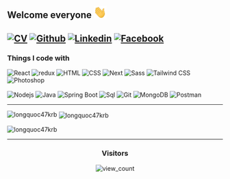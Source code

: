 <h2 align="left">
Welcome everyone <img src="https://raw.githubusercontent.com/ABSphreak/ABSphreak/master/gifs/Hi.gif" width="30px" /></h2>

[![CV](https://img.shields.io/badge/-CV-yellow?style=for-the-badge)](https://www.topcv.vn/xem-cv/AwdSWwBWW1UGUFEMAw0AAgQBAF0GAA1TXQJYAQ7a55)
[![Github](https://img.shields.io/badge/-Github-000?style=for-the-badge&logo=Github&logoColor=white)](https://github.com/longquoc47krb/)
[![Linkedin](https://img.shields.io/badge/-LinkedIn-blue?style=for-the-badge&logo=Linkedin&logoColor=white)](https://www.linkedin.com/in/longquoc47krb/)
[![Facebook](https://img.shields.io/badge/Facebook-1877F2?style=for-the-badge&logo=facebook&logoColor=white)](https://www.facebook.com/long.quoc.0702/)
----
<h3>Things I code with</h3>
<p>
  <img alt="React" src="https://img.shields.io/badge/-React-45b8d8?style=for-the-badge&logo=react&logoColor=white" />
  <img alt="redux" src="https://img.shields.io/badge/-Redux-764ABC?style=for-the-badge&logo=redux&logoColor=white" />
  <img alt="HTML" src="https://img.shields.io/badge/HTML5-E34F26?style=for-the-badge&logo=html5&logoColor=white"/>
   <img alt="CSS" src="https://img.shields.io/badge/CSS3-1572B6?style=for-the-badge&logo=css3&logoColor=white"/>
  <img alt="Next" src="https://img.shields.io/badge/Next-black?style=for-the-badge&logo=next.js&logoColor=white" />
  <img alt="Sass" src="https://img.shields.io/badge/-Sass-CC6699?style=for-the-badge&logo=sass&logoColor=white" />
  <img alt="Tailwind CSS" src="https://img.shields.io/badge/Tailwind_CSS-38B2AC?style=for-the-badge&logo=tailwind-css&logoColor=white" />
  <img alt="Photoshop" src="https://img.shields.io/badge/photoshop-%2331A8FF.svg?style=for-the-badge&logo=adobephotoshop&logoColor=white" />
   <br><br>
  <img alt="Nodejs" src="https://img.shields.io/badge/-Nodejs-43853d?style=for-the-badge&logo=Node.js&logoColor=white" />
  <img alt="Java" src="https://img.shields.io/badge/Java-ED8B00?style=for-the-badge&logo=java&logoColor=white" />
   <img alt="Spring Boot" src="https://img.shields.io/badge/Spring_Boot-F2F4F9?style=for-the-badge&logo=spring-boot" />
  <img alt="Sql" src="https://img.shields.io/badge/-SQL-0079d6?style=for-the-badge&logo=mysql&logoColor=white" />
  <img alt="Git" src="https://img.shields.io/badge/-Git-F05032?style=for-the-badge&logo=git&logoColor=white" />
  <img alt="MongoDB" src="https://img.shields.io/badge/-MongoDB-13aa52?style=for-the-badge&logo=mongodb&logoColor=white" />
  <img alt="Postman" src="https://img.shields.io/badge/Postman-FF6C37?style=for-the-badge&logo=Postman&logoColor=white" />
 

</p>
<hr>
<p><img align="left" src="https://github-readme-stats.vercel.app/api/top-langs?username=longquoc47krb&show_icons=true&locale=en&layout=compact" alt="longquoc47krb" /></p>

<p>&nbsp;<img align="center" src="https://github-readme-stats.vercel.app/api?username=longquoc47krb&show_icons=true&locale=en" alt="longquoc47krb" /></p>

<p><img align="center" src="https://github-readme-streak-stats.herokuapp.com/?user=longquoc47krb&" alt="longquoc47krb" /></p>
<hr>
<div align="center"><h3 align="center">Visitors</h3><img src="https://profile-counter.glitch.me/%7Blongquoc47krb%7D/count.svg" alt="view_count" /></div>

